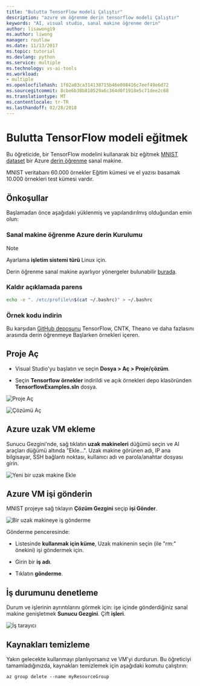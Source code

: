 ```yaml
---
title: "Bulutta TensorFlow modeli Çalıştır"
description: "azure vm öğrenme derin tensorflow modeli Çalıştır"
keywords: "AI, visual studio, sanal makine öğrenme derin"
author: lisawong19
ms.author: liwong
manager: routlaw
ms.date: 11/13/2017
ms.topic: tutorial
ms.devlang: python
ms.service: multiple
ms.technology: vs-ai-tools
ms.workload:
- multiple
ms.openlocfilehash: 1f02a03ca314138715b46e098416c7eef49e6d72
ms.sourcegitcommit: 8cbe6b38b810529a6c364d0f1918e5c71dee2c68
ms.translationtype: MT
ms.contentlocale: tr-TR
ms.lasthandoff: 02/28/2018
---
```

# <a name="train-a-tensorflow-model-in-the-cloud"></a>Bulutta TensorFlow modeli eğitmek

Bu öğreticide, bir TensorFlow modelini kullanarak biz eğitmek [MNIST dataset](http://yann.lecun.com/exdb/mnist/) bir Azure [derin öğrenme](https://docs.microsoft.com/azure/machine-learning/data-science-virtual-machine/deep-learning-dsvm-overview) sanal makine.

MNIST veritabanı 60.000 örnekler Eğitim kümesi ve el yazısı basamak 10.000 örnekleri test kümesi vardır.

## <a name="prerequisites"></a>Önkoşullar
Başlamadan önce aşağıdaki yüklenmiş ve yapılandırılmış olduğundan emin olun:

### <a name="setup-azure-deep-learning-virtual-machine"></a>Sanal makine öğrenme Azure derin Kurulumu

> [!NOTE]
> Ayarlama **işletim sistemi türü** Linux için.

Derin öğrenme sanal makine ayarlıyor yönergeler bulunabilir [burada](https://docs.microsoft.com/azure/machine-learning/data-science-virtual-machine/provision-deep-learning-dsvm).

### <a name="remove-comment-in-parens"></a>Kaldır açıklamada parens

```bash
echo -e ". /etc/profile\n$(cat ~/.bashrc)" > ~/.bashrc
```

### <a name="download-sample-code"></a>Örnek kodu indirin

Bu karşıdan [GitHub deposunu](https://github.com/Microsoft/samples-for-ai) TensorFlow, CNTK, Theano ve daha fazlasını arasında derin öğrenmeye Başlarken örnekleri içeren.

## <a name="open-project"></a>Proje Aç

- Visual Studio'yu başlatın ve seçin **Dosya > Aç > Proje/çözüm**.

- Seçin **Tensorflow örnekler** indirildi ve açık örnekleri depo klasöründen **TensorflowExamples.sln** dosya.

![Proje Aç](media\tensorflow-local\open-project.png)

![Çözümü Aç](media\tensorflow-local\open-solution.png)

## <a name="add-azure-remote-vm"></a>Azure uzak VM ekleme

Sunucu Gezgini'nde, sağ tıklatın **uzak makineleri** düğümü seçin ve AI araçları düğümü altında "Ekle...". Uzak makine görünen adı, IP ana bilgisayar, SSH bağlantı noktası, kullanıcı adı ve parola/anahtar dosyası girin.

![Yeni bir uzak makine Ekle](media\tensorflow-vm\add-remote-vm.png)

## <a name="submit-job-to-azure-vm"></a>Azure VM işi gönderin
MNIST projeye sağ tıklayın **Çözüm Gezgini** seçip **işi Gönder**.

![Bir uzak makineye iş gönderme](media\tensorflow-vm\job-submission.png)

Gönderme penceresinde:

- Listesinde **kullanmak için küme**, Uzak makinenin seçin (ile "rm:" önekini) işi göndermek için.

- Girin bir **iş adı**.

- Tıklatın **gönderme**.

## <a name="check-status-of-job"></a>İş durumunu denetleme
Durum ve işlerinin ayrıntılarını görmek için: işe içinde gönderdiğiniz sanal makine genişletmek **Sunucu Gezgini**. Çift **işleri**.

![İş tarayıcı](media\tensorflow-vm\job-browser.png)

## <a name="clean-up-resources"></a>Kaynakları temizleme

Yakın gelecekte kullanmayı planlıyorsanız ve VM'yi durdurun. Bu öğreticiyi tamamladığınızda, kaynakları temizlemek için aşağıdaki komutu çalıştırın:

```azurecli-interactive
az group delete --name myResourceGroup
```